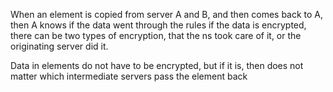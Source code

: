 When an element is copied from server A and B, and then comes back to A, then A knows if the data went through the rules
if the data is encrypted, there can be two types of encryption, that the ns took care of it, or the originating server did it.

Data in elements do not have to be encrypted, but if it is, then does not matter which intermediate servers pass the element back
